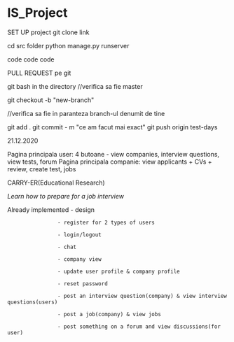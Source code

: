 # IS_Project

SET UP project
git clone link

cd src folder
python manage.py runserver

code code code

PULL REQUEST pe git

git bash in the directory //verifica sa fie master

git checkout -b "new-branch"

//verifica sa fie in paranteza branch-ul denumit de tine

git add .
git commit - m "ce am facut mai exact"
git push origin test-days


21.12.2020

Pagina principala user: 4 butoane - view companies, interview questions, view tests, forum
Pagina principala companie: view applicants + CVs + review, create test, jobs 


CARRY-ER(Educational Research) 

*Learn how to prepare for a job interview*

Already implemented - design 

                    - register for 2 types of users
                    
                    - login/logout
                    
                    - chat
                    
                    - company view
                    
                    - update user profile & company profile
                    
                    - reset password
                    
                    - post an interview question(company) & view interview questions(users)
                    
                    - post a job(company) & view jobs
                    
                    - post something on a forum and view discussions(for user)
                    
                    
             
